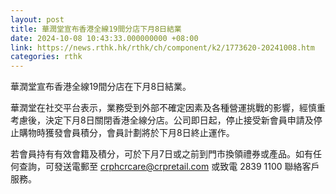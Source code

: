 ```yaml
---
layout: post
title: 華潤堂宣布香港全線19間分店下月8日結業
date: 2024-10-08 10:43:33.000000000 +08:00
link: https://news.rthk.hk/rthk/ch/component/k2/1773620-20241008.htm
categories: rthk
---
```


華潤堂宣布香港全線19間分店在下月8日結業。

華潤堂在社交平台表示，業務受到外部不確定因素及各種營運挑戰的影響，經慎重考慮後，決定下月8日關閉香港全線分店。公司即日起，停止接受新會員申請及停止購物時獲發會員積分，會員計劃將於下月8日終止運作。

若會員持有有效會籍及積分，可於下月7日或之前到門市換領禮券或產品。如有任何查詢，可發送電郵至 crphcrcare@crpretail.com 或致電 2839 1100 聯絡客戶服務。

